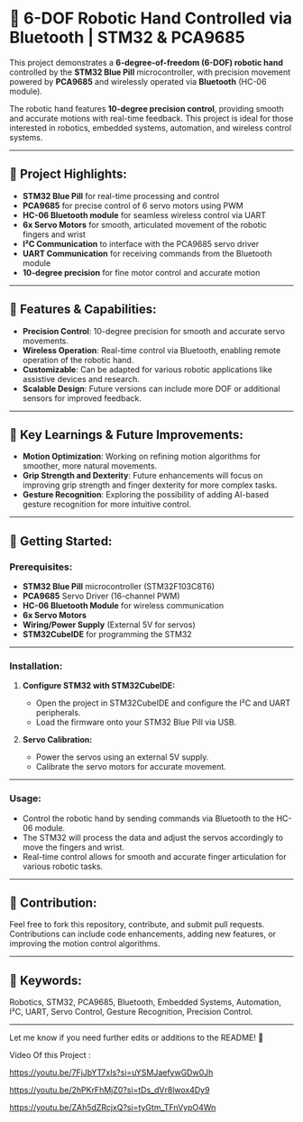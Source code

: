 # 🚀 **6-DOF Robotic Hand Controlled via Bluetooth | STM32 & PCA9685**

This project demonstrates a **6-degree-of-freedom (6-DOF) robotic hand** controlled by the **STM32 Blue Pill** microcontroller, with precision movement powered by **PCA9685** and wirelessly operated via **Bluetooth** (HC-06 module).

The robotic hand features **10-degree precision control**, providing smooth and accurate motions with real-time feedback. This project is ideal for those interested in robotics, embedded systems, automation, and wireless control systems.

---


## **🔹 Project Highlights:**

- **STM32 Blue Pill** for real-time processing and control
- **PCA9685** for precise control of 6 servo motors using PWM
- **HC-06 Bluetooth module** for seamless wireless control via UART
- **6x Servo Motors** for smooth, articulated movement of the robotic fingers and wrist
- **I²C Communication** to interface with the PCA9685 servo driver
- **UART Communication** for receiving commands from the Bluetooth module
- **10-degree precision** for fine motor control and accurate motion

---

## **🔹 Features & Capabilities:**

- **Precision Control**: 10-degree precision for smooth and accurate servo movements.
- **Wireless Operation**: Real-time control via Bluetooth, enabling remote operation of the robotic hand.
- **Customizable**: Can be adapted for various robotic applications like assistive devices and research.
- **Scalable Design**: Future versions can include more DOF or additional sensors for improved feedback.

---

## **🔹 Key Learnings & Future Improvements:**

- **Motion Optimization**: Working on refining motion algorithms for smoother, more natural movements.
- **Grip Strength and Dexterity**: Future enhancements will focus on improving grip strength and finger dexterity for more complex tasks.
- **Gesture Recognition**: Exploring the possibility of adding AI-based gesture recognition for more intuitive control.

---

## **🔹 Getting Started:**

### **Prerequisites:**

- **STM32 Blue Pill** microcontroller (STM32F103C8T6)
- **PCA9685** Servo Driver (16-channel PWM)
- **HC-06 Bluetooth Module** for wireless communication
- **6x Servo Motors**
- **Wiring/Power Supply** (External 5V for servos)
- **STM32CubeIDE** for programming the STM32

---

### **Installation:**

1. **Configure STM32 with STM32CubeIDE:**
   - Open the project in STM32CubeIDE and configure the I²C and UART peripherals.
   - Load the firmware onto your STM32 Blue Pill via USB.


2. **Servo Calibration:**
   - Power the servos using an external 5V supply.
   - Calibrate the servo motors for accurate movement.

---

### **Usage:**

- Control the robotic hand by sending commands via Bluetooth to the HC-06 module.
- The STM32 will process the data and adjust the servos accordingly to move the fingers and wrist.
- Real-time control allows for smooth and accurate finger articulation for various robotic tasks.

---

## **🔹 Contribution:**

Feel free to fork this repository, contribute, and submit pull requests. Contributions can include code enhancements, adding new features, or improving the motion control algorithms.

---

## **🔹 Keywords:**

Robotics, STM32, PCA9685, Bluetooth, Embedded Systems, Automation, I²C, UART, Servo Control, Gesture Recognition, Precision Control.

---

Let me know if you need further edits or additions to the README! 🚀

Video Of this Project :

https://youtu.be/7FjJbYT7xIs?si=uYSMJaefywGDw0Jh


https://youtu.be/2hPKrFhMjZ0?si=tDs_dVr8lwox4Dy9


https://youtu.be/ZAh5dZRcjxQ?si=tyGtm_TFnVypO4Wn

